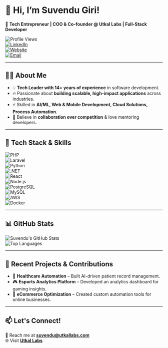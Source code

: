 # **👋 Hi, I’m Suvendu Giri!**  

🚀 **Tech Entrepreneur | COO & Co-founder @ Utkal Labs | Full-Stack Developer**  

![Profile Views](https://komarev.com/ghpvc/?username=suvendusgiri&label=Profile%20Views&color=blue&style=flat)  
[![LinkedIn](https://img.shields.io/badge/-LinkedIn-blue?style=flat-square&logo=linkedin)](https://www.linkedin.com/in/suvendusgiri/)  
[![Website](https://img.shields.io/badge/Website-UtkalLabs-brightgreen?style=flat-square&logo=googlechrome)](https://utkallabs.com)  
[![Email](https://img.shields.io/badge/Email-suvendu@utkallabs.com-red?style=flat-square&logo=gmail)](mailto:suvendu@utkallabs.com)  

---

## **👨‍💻 About Me**  

- 💡 **Tech Leader with 14+ years of experience** in software development.  
- 🔥 Passionate about **building scalable, high-impact applications** across industries.  
- ⚡ Skilled in **AI/ML, Web & Mobile Development, Cloud Solutions, Process Automation**.  
- 🤝 Believe in **collaboration over competition** & love mentoring developers.  

---

## **🔧 Tech Stack & Skills**  
![PHP](https://img.shields.io/badge/PHP-777BB4?style=for-the-badge&logo=php&logoColor=white)  
![Laravel](https://img.shields.io/badge/Laravel-FF2D20?style=for-the-badge&logo=laravel&logoColor=white)  
![Python](https://img.shields.io/badge/Python-3776AB?style=for-the-badge&logo=python&logoColor=white)  
![.NET](https://img.shields.io/badge/.NET-512BD4?style=for-the-badge&logo=dotnet&logoColor=white)  
![React](https://img.shields.io/badge/React-20232A?style=for-the-badge&logo=react&logoColor=61DAFB)  
![Node.js](https://img.shields.io/badge/Node.js-43853D?style=for-the-badge&logo=node.js&logoColor=white)  
![PostgreSQL](https://img.shields.io/badge/PostgreSQL-336791?style=for-the-badge&logo=postgresql&logoColor=white)  
![MySQL](https://img.shields.io/badge/MySQL-4479A1?style=for-the-badge&logo=mysql&logoColor=white)  
![AWS](https://img.shields.io/badge/AWS-FF9900?style=for-the-badge&logo=amazonaws&logoColor=white)  
![Docker](https://img.shields.io/badge/Docker-2496ED?style=for-the-badge&logo=docker&logoColor=white)  

---

## **📊 GitHub Stats**  
![Suvendu's GitHub Stats](https://github-readme-stats.vercel.app/api?username=suvendusgiri&show_icons=true&theme=radical)  
![Top Languages](https://github-readme-stats.vercel.app/api/top-langs/?username=suvendusgiri&layout=compact&theme=radical)  

---

## **🚀 Recent Projects & Contributions**  
- 🏥 **Healthcare Automation** – Built AI-driven patient record management.  
- 🎮 **Esports Analytics Platform** – Developed an analytics dashboard for gaming insights.  
- 🛒 **eCommerce Optimization** – Created custom automation tools for online businesses.  

---

## **📫 Let's Connect!**  
📩 Reach me at **[suvendu@utkallabs.com](mailto:suvendu@utkallabs.com)**  
🌐 Visit **[Utkal Labs](https://utkallabs.com)**  
